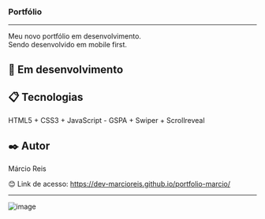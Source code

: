 ### Portfólio 

---

Meu novo portfólio em desenvolvimento.<br>
Sendo desenvolvido em mobile first.

## 🚀 Em desenvolvimento

## 📋 Tecnologias
HTML5 + CSS3 + JavaScript - GSPA + Swiper + Scrollreveal

## ✒️ Autor
Márcio Reis

😊 Link de acesso: https://dev-marcioreis.github.io/portfolio-marcio/

---
![image](https://github.com/dev-marcioreis/portfolio-marcio/assets/122680054/6577f531-53a2-4e46-b0a3-66a5e28b8701)






